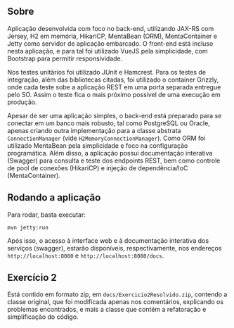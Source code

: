 ## Sobre

Aplicação desenvolvida com foco no back-end, utilizando JAX-RS com Jersey, H2 em memória, HikariCP, MentaBean (ORM), MentaContainer e Jetty como servidor de aplicação embarcado. O front-end está incluso nesta aplicação, e para tal foi utilizado VueJS pela simplicidade, com Bootstrap para permitir responsividade.

Nos testes unitários foi utilizado JUnit e Hamcrest. Para os testes de integração, além das bibliotecas citadas, foi utilizado o container Grizzly, onde cada teste sobe a aplicação REST em uma porta separada entregue pelo SO. Assim o teste fica o mais próximo possível de uma execução em produção.

Apesar de ser uma aplicação simples, o back-end está preparado para se conectar em um banco mais robusto, tal como PostgreSQL ou Oracle, apenas criando outra implementação para a classe abstrata `ConnectionManager` (vide `H2MemoryConnectionManager`). Como ORM foi utilizado MentaBean pela simplicidade e foco na configuração programática. Além disso, a aplicação possui documentação interativa (Swagger) para consulta e teste dos endpoints REST, bem como controle de pool de conexões (HikariCP) e injeção de dependência/IoC (MentaContainer).

## Rodando a aplicação

Para rodar, basta executar:

```shell
mvn jetty:run
```

Após isso, o acesso à interface web e à documentação interativa dos serviços (swagger), estarão disponíveis, respectivamente, nos endereços `http://localhost:8080` e `http://localhost:8080/docs`.

## Exercício 2

Está contido em formato zip, em `docs/Exercicio2Resolvido.zip`, contendo a classe original, que foi modificada apenas nos comentários, explicando os problemas encontrados, e mais a classe que contém a refatoração e simplificação do código.
